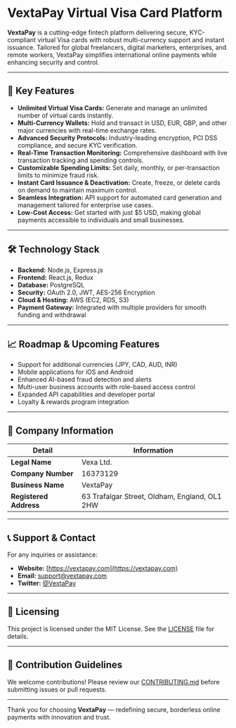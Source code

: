 # VextaPay Virtual Visa Card Platform

**VextaPay** is a cutting-edge fintech platform delivering secure, KYC-compliant virtual Visa cards with robust multi-currency support and instant issuance. Tailored for global freelancers, digital marketers, enterprises, and remote workers, VextaPay simplifies international online payments while enhancing security and control.

---

## 🚀 Key Features

- **Unlimited Virtual Visa Cards:** Generate and manage an unlimited number of virtual cards instantly.  
- **Multi-Currency Wallets:** Hold and transact in USD, EUR, GBP, and other major currencies with real-time exchange rates.  
- **Advanced Security Protocols:** Industry-leading encryption, PCI DSS compliance, and secure KYC verification.  
- **Real-Time Transaction Monitoring:** Comprehensive dashboard with live transaction tracking and spending controls.  
- **Customizable Spending Limits:** Set daily, monthly, or per-transaction limits to minimize fraud risk.  
- **Instant Card Issuance & Deactivation:** Create, freeze, or delete cards on demand to maintain maximum control.  
- **Seamless Integration:** API support for automated card generation and management tailored for enterprise use cases.  
- **Low-Cost Access:** Get started with just $5 USD, making global payments accessible to individuals and small businesses.  

---

## 🛠️ Technology Stack

- **Backend:** Node.js, Express.js  
- **Frontend:** React.js, Redux  
- **Database:** PostgreSQL  
- **Security:** OAuth 2.0, JWT, AES-256 Encryption  
- **Cloud & Hosting:** AWS (EC2, RDS, S3)  
- **Payment Gateway:** Integrated with multiple providers for smooth funding and withdrawal  

---

## 📈 Roadmap & Upcoming Features

- Support for additional currencies (JPY, CAD, AUD, INR)  
- Mobile applications for iOS and Android  
- Enhanced AI-based fraud detection and alerts  
- Multi-user business accounts with role-based access control  
- Expanded API capabilities and developer portal  
- Loyalty & rewards program integration  

---

## 🏢 Company Information

| Detail             | Information                               |
|--------------------|------------------------------------------|
| **Legal Name**     | Vexa Ltd.                                |
| **Company Number** | 16373129                                 |
| **Business Name**  | VextaPay                                |
| **Registered Address** | 63 Trafalgar Street, Oldham, England, OL1 2HW |

---

## 📞 Support & Contact

For any inquiries or assistance:  
- **Website:** [https://vextapay.com](https://vextapay.com)  
- **Email:** support@vextapay.com  
- **Twitter:** [@VextaPay](https://twitter.com/vextapay)  

---

## 📄 Licensing

This project is licensed under the MIT License. See the [LICENSE](LICENSE) file for details.

---

## 🤝 Contribution Guidelines

We welcome contributions! Please review our [CONTRIBUTING.md](CONTRIBUTING.md) before submitting issues or pull requests.

---

Thank you for choosing **VextaPay** — redefining secure, borderless online payments with innovation and trust.
